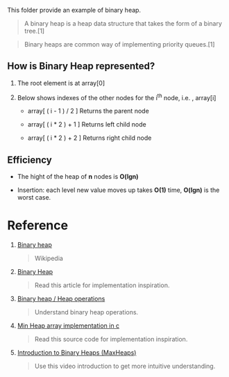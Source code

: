 This folder provide an example of binary heap.

> A binary heap is a heap data structure that takes the form of a binary tree.[1]

> Binary heaps are common way of implementing priority queues.[1]


## How is Binary Heap  represented?

1. The root element is at array[0]

2. Below shows indexes of the other nodes for the i<sup>th</sup> node, i.e. , array[i]

    - array[ ( i - 1 ) / 2 ] Returns the parent node

    - array[ ( i * 2 ) + 1 ] Returns left child node

    - array[ ( i * 2 ) + 2 ] Returns right child node

## Efficiency

- The hight of the heap of **n** nodes is **O(lgn)**

- Insertion: each level new value moves up takes **O(1)** time, **O(lgn)** is the worst case.



# Reference

1. [Binary heap](https://en.wikipedia.org/wiki/Binary_heap)

    > Wikipedia

2. [Binary Heap](https://www.geeksforgeeks.org/binary-heap/)

    > Read this article for implementation inspiration.

3. [Binary heap / Heap operations](https://en.wikipedia.org/wiki/Binary_heap#Heap_operations)

    > Understand binary heap operations.

4. [Min Heap array implementation in c](https://gist.github.com/sudhanshuptl/d86da25da46aa3d060e7be876bbdb343)

    > Read this source code for implementation inspiration.

5. [Introduction to Binary Heaps (MaxHeaps)](https://www.youtube.com/watch?v=WCm3TqScBM8)

    > Use this video introduction to get more intuitive understanding.
